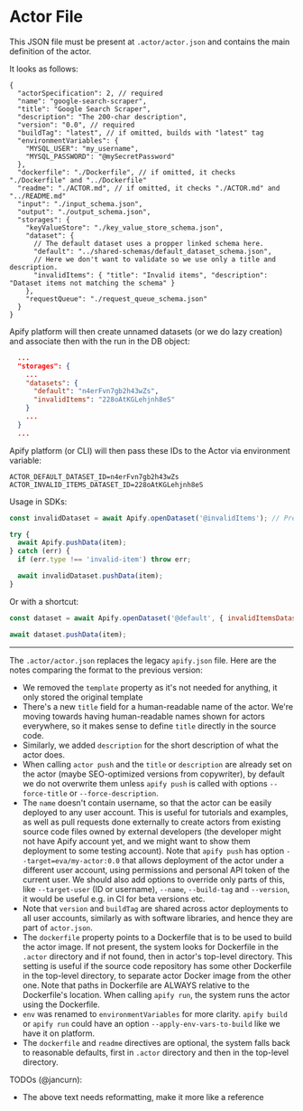 # Actor File

This JSON file must be present at `.actor/actor.json` and contains the main definition of the actor.

It looks as follows:

```jsonc
{
  "actorSpecification": 2, // required
  "name": "google-search-scraper",
  "title": "Google Search Scraper",
  "description": "The 200-char description",
  "version": "0.0", // required
  "buildTag": "latest", // if omitted, builds with "latest" tag
  "environmentVariables": {
    "MYSQL_USER": "my_username",
    "MYSQL_PASSWORD": "@mySecretPassword"
  },
  "dockerfile": "./Dockerfile", // if omitted, it checks "./Dockerfile" and "../Dockerfile"
  "readme": "./ACTOR.md", // if omitted, it checks "./ACTOR.md" and "../README.md"
  "input": "./input_schema.json",
  "output": "./output_schema.json",
  "storages": {
    "keyValueStore": "./key_value_store_schema.json",
    "dataset": {
      // The default dataset uses a propper linked schema here.
      "default": "../shared-schemas/default_dataset_schema.json",
      // Here we don't want to validate so we use only a title and description.
      "invalidItems": { "title": "Invalid items", "description": "Dataset items not matching the schema" }
    },
    "requestQueue": "./request_queue_schema.json"
  }
}
```

Apify platform will then create unnamed datasets (or we do lazy creation) and associate then with the run in the DB object:

```json
  ...
  "storages": {
    ...
    "datasets": {
      "default": "n4erFvn7gb2h43wZs",
      "invalidItems": "228oAtKGLehjnh8eS"
    }
    ...
  }
  ...
```

Apify platform (or CLI) will then pass these IDs to the Actor via environment variable:

```
ACTOR_DEFAULT_DATASET_ID=n4erFvn7gb2h43wZs
ACTOR_INVALID_ITEMS_DATASET_ID=228oAtKGLehjnh8eS
```

Usage in SDKs:

```js
const invalidDataset = await Apify.openDataset('@invalidItems'); // Prefix "@" for references from an "actor.json" file

try {
  await Apify.pushData(item);
} catch (err) {
  if (err.type !== 'invalid-item') throw err;

  await invalidDataset.pushData(item);
}
```

Or with a shortcut:

```js
const dataset = await Apify.openDataset('@default', { invalidItemsDatasetName: '@invalidItems' });

await dataset.pushData(item);
```

---


The `.actor/actor.json` replaces the legacy `apify.json` file.
Here are the notes comparing the format to the previous version:

- We removed the `template` property as it's not needed for anything, it only stored the original template
- There's a new `title` field for a human-readable name of the actor.
  We're moving towards having human-readable names shown for actors everywhere,
  so it makes sense to define `title` directly in the source code.
- Similarly, we added `description` for the short description of what the actor does.
- When calling `actor push` and the `title` or `description` are already set
  on the actor (maybe SEO-optimized versions from copywriter),
  by default we do not overwrite them
  unless `apify push` is called with options `--force-title` or `--force-description`.
- The `name` doesn't contain username, so that the actor can be easily deployed
  to any user account. This is useful for tutorials and examples, as well as
  pull requests done externally to create actors from existing source code files
  owned by external developers
  (the developer might not have Apify account yet, and we might want to show them deployment
  to some testing account).
  Note that `apify push` has option `--target=eva/my-actor:0.0` that allows
  deployment of the actor under a different user account, using permissions
  and personal API token of the current user.
  We should also add options to override only parts of this, 
  like `--target-user` (ID or username), `--name`, `--build-tag` and `--version`,
  it would be useful e.g. in CI for beta versions etc.
- Note that `version` and `buildTag` are shared across actor deployments to
  all user accounts, similarly as with software libraries,
  and hence they are part of `actor.json`.
- The `dockerfile` property points to a Dockerfile that is to be used to build the
  actor image. If not present, the system looks for Dockerfile in the `.actor` directory
  and if not found, then in actor's top-level
  directory. This setting is useful if the source code repository has some
  other Dockerfile in the top-level directory, to separate actor Docker image from the
  other one. Note that paths in Dockerfile are ALWAYS relative to the Dockerfile's location.
  When calling `apify run`, the system runs the actor using the Dockerfile.
- `env` was renamed to `environmentVariables` for more clarity. `apify build` or `apify run`
  could have an option `--apply-env-vars-to-build` like we have it on platform.
- The `dockerfile` and `readme` directives are optional, the system falls back to reasonable
  defaults, first in `.actor` directory and then in the top-level directory.

TODOs (@jancurn):
- The above text needs reformatting, make it more like a reference
